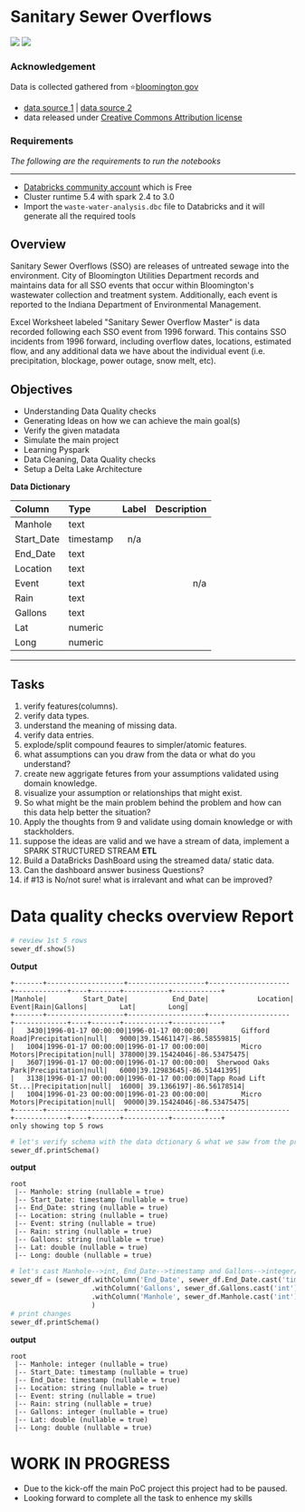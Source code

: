# Sanitary Sewer Overflows
![](https://encrypted-tbn0.gstatic.com/images?q=tbn%3AANd9GcQ4EreGzBWX2DaX8Scl4aT-SasVzuzGD__isw&usqp=CAU) ![](https://d33wubrfki0l68.cloudfront.net/e7ed9fe4bafe46e275c807d63591f85f9ab246ba/e2d28/assets/images/tux.png)

### Acknowledgement
Data is collected gathered from :star:[bloomington gov](https://data.bloomington.in.gov) 
- [data source 1](https://data.bloomington.in.gov/dataset/sanitary-sewer-overflows/resource/2e44981b-bb63-46b3-ba66-9b3b09786ec4) | [data source 2](https://data.world/city-of-bloomington/51fdd0d4-2fa2-4dd4-a877-8f683fb72f93) 
- data released under [Creative Commons Attribution license](http://opendefinition.org/licenses/cc-by/)

### Requirements
*The following are the requirements to run the notebooks*

---
- [Databricks community account](https://community.cloud.databricks.com/login.html) which is Free
- Cluster runtime 5.4 with spark 2.4 to 3.0
- Import the `waste-water-analysis.dbc` file to Databricks and it will generate all the required tools

## Overview
Sanitary Sewer Overflows (SSO) are releases of untreated sewage into the environment. City of Bloomington Utilities Department records and maintains data for all SSO events that occur within Bloomington's wastewater collection and treatment system. Additionally, each event is reported to the Indiana Department of Environmental Management.


Excel Worksheet labeled "Sanitary Sewer Overflow Master" is data recorded following each SSO event from 1996 forward. This contains SSO incidents from 1996 forward, including overflow dates, locations, estimated flow, and any additional data we have about the individual event (i.e. precipitation, blockage, power outage, snow melt, etc).


## Objectives
- Understanding Data Quality checks
- Generating Ideas on how we can achieve the main goal(s)
- Verify the given matadata
- Simulate the main project
- Learning Pyspark
- Data Cleaning, Data Quality checks
- Setup a Delta Lake Architecture


**Data Dictionary**

|Column	    |   Type	    |     Label |	Description |
|:-----------|:---------------|:-----------:|---------------:|
|Manhole    |	text		|           |               |
|Start_Date	|    timestamp	|	 n/a      |
|End_Date    |	text		|           |
|Location	|    text		|           |
|Event	    |     text		|           |     n/a
|Rain	    |    text		|           |
|Gallons     | 	text		|           |
|Lat         |	numeric		|           |
|Long        | 	numeric     |           |               |

---

## Tasks
1. verify features(columns).
2. verify data types.
3. understand the meaning of missing data.
4. verify data entries.
5. explode/split compound feaures to simpler/atomic features.
6. what assumptions can you draw from the data or what do you understand?
7. create new aggrigate fetures from your assumptions validated using domain knowledge.
8. visualize your assumption or relationships that might exist.
9. So what might be the main problem behind the problem and how can this data help better the situation?
10. Apply the thoughts from 9 and validate using domain knowledge or with stackholders.
11. suppose the ideas are valid and we have a stream of data, implement a SPARK STRUCTURED STREAM **ETL**
12. Build a DataBricks DashBoard using the streamed data/ static data.
13. Can the dashboard answer business Questions? 
14. if #13 is No/not sure! what is irralevant and what can be improved?

# Data quality checks overview Report
```python
# review 1st 5 rows
sewer_df.show(5)
```
**Output**
```
+-------+-------------------+-------------------+--------------------+-------------+----+-------+-----------+------------+
|Manhole|         Start_Date|           End_Date|            Location|        Event|Rain|Gallons|        Lat|        Long|
+-------+-------------------+-------------------+--------------------+-------------+----+-------+-----------+------------+
|   3430|1996-01-17 00:00:00|1996-01-17 00:00:00|        Gifford Road|Precipitation|null|   9000|39.15461147|-86.58559815|
|   1004|1996-01-17 00:00:00|1996-01-17 00:00:00|        Micro Motors|Precipitation|null| 378000|39.15424046|-86.53475475|
|   3607|1996-01-17 00:00:00|1996-01-17 00:00:00|  Sherwood Oaks Park|Precipitation|null|   6000|39.12983645|-86.51441395|
|   3138|1996-01-17 00:00:00|1996-01-17 00:00:00|Tapp Road Lift St...|Precipitation|null|  16000| 39.1366197|-86.56178514|
|   1004|1996-01-23 00:00:00|1996-01-23 00:00:00|        Micro Motors|Precipitation|null|  90000|39.15424046|-86.53475475|
+-------+-------------------+-------------------+--------------------+-------------+----+-------+-----------+------------+
only showing top 5 rows
```

```python
# let's verify schema with the data dctionary & what we saw from the previous cell
sewer_df.printSchema()
```
**output**
```
root
 |-- Manhole: string (nullable = true)
 |-- Start_Date: timestamp (nullable = true)
 |-- End_Date: string (nullable = true)
 |-- Location: string (nullable = true)
 |-- Event: string (nullable = true)
 |-- Rain: string (nullable = true)
 |-- Gallons: string (nullable = true)
 |-- Lat: double (nullable = true)
 |-- Long: double (nullable = true)

```
```python
# let's cast Manhole-->int, End_Date-->timestamp and Gallons-->integer/long
sewer_df = (sewer_df.withColumn('End_Date', sewer_df.End_Date.cast('timestamp'))
                    .withColumn('Gallons', sewer_df.Gallons.cast('int'))
                    .withColumn('Manhole', sewer_df.Manhole.cast('int'))
                    )
# print changes
sewer_df.printSchema()
```
**output**
```
root
 |-- Manhole: integer (nullable = true)
 |-- Start_Date: timestamp (nullable = true)
 |-- End_Date: timestamp (nullable = true)
 |-- Location: string (nullable = true)
 |-- Event: string (nullable = true)
 |-- Rain: string (nullable = true)
 |-- Gallons: integer (nullable = true)
 |-- Lat: double (nullable = true)
 |-- Long: double (nullable = true)
```

# WORK IN PROGRESS 
- Due to the kick-off the main PoC project this project had to be paused.
- Looking forward to complete all the task to enhence my skills
